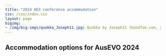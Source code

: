 ```yaml
---
title: "2024 AES conference accommodation"
css: /css/index.css
layout: page
bigimg:
- /img/big-imgs/quokka_Joseph11.jpg: Quokka by Joseph11 (Goodfon.com, 2023)
---
```


## Accommodation options for AusEVO 2024 

<!-- <embed data="https://ausevo.github.io/docs/2024/2024_accom_perth.pdf" width="100%" height="850px" type="application/pdf" /> -->
<object data="https://ausevo.github.io/docs/2024/2024_accom_perth.pdf" width="1000" height="1000" type="application/pdf"></object>

<object data="{{ site.baseurl }}/docs/2024/2024_accom_perth.pdf" width="1000" height="1000" type="application/pdf"></object>
